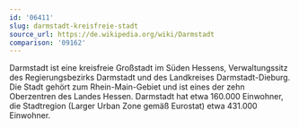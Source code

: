```yaml
---
id: '06411'
slug: darmstadt-kreisfreie-stadt
source_url: https://de.wikipedia.org/wiki/Darmstadt
comparison: '09162'
---
```


Darmstadt ist eine kreisfreie Großstadt im Süden Hessens, Verwaltungssitz des Regierungsbezirks Darmstadt und des Landkreises Darmstadt-Dieburg. Die Stadt gehört zum Rhein-Main-Gebiet und ist eines der zehn Oberzentren des Landes Hessen. Darmstadt hat etwa 160.000 Einwohner, die Stadtregion (Larger Urban Zone gemäß Eurostat) etwa 431.000 Einwohner.
